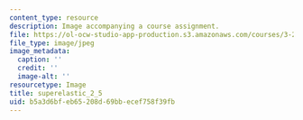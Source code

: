 ```yaml
---
content_type: resource
description: Image accompanying a course assignment.
file: https://ol-ocw-studio-app-production.s3.amazonaws.com/courses/3-22-mechanical-behavior-of-materials-spring-2008/b5a3d6bfeb65208d69bbecef758f39fb_superelastic_2_5.jpg
file_type: image/jpeg
image_metadata:
  caption: ''
  credit: ''
  image-alt: ''
resourcetype: Image
title: superelastic_2_5
uid: b5a3d6bf-eb65-208d-69bb-ecef758f39fb
---
```

